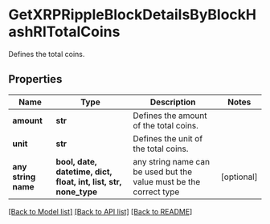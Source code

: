 # GetXRPRippleBlockDetailsByBlockHashRITotalCoins

Defines the total coins.

## Properties
Name | Type | Description | Notes
------------ | ------------- | ------------- | -------------
**amount** | **str** | Defines the amount of the total coins. | 
**unit** | **str** | Defines the unit of the total coins. | 
**any string name** | **bool, date, datetime, dict, float, int, list, str, none_type** | any string name can be used but the value must be the correct type | [optional]

[[Back to Model list]](../README.md#documentation-for-models) [[Back to API list]](../README.md#documentation-for-api-endpoints) [[Back to README]](../README.md)


